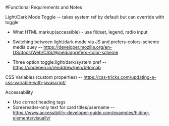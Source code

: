 #Functional Requirements and Notes

Light/Dark Mode Toggle -- takes system ref by default but can override with toggle

- What HTML markup(accessible) - use fildset, legend, radio input

- Switching between light/dark mode via JS and prefers-colors-scheme media quey -- https://developer.mozilla.org/en-US/docs/Web/CSS/@media/prefers-color-scheme

- Three option toggle:light/dark/system pref -- https://codepen.io/renddrew/pen/bRomab

CSS Variables (custom properties) -- https://css-tricks.com/updating-a-css-variable-with-javascript/

Accessability

- Use correct heading tags
- Screereader-only text for card titles/username -- https://www.accessibility-developer-guide.com/examples/hiding-elements/visually/
